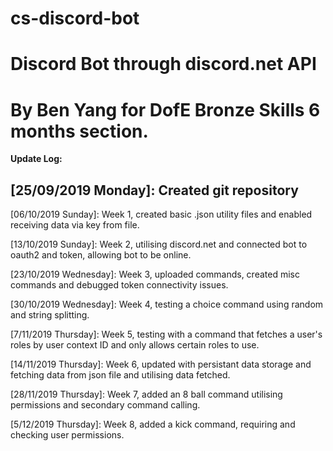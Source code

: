 # cs-discord-bot
Discord Bot through discord.net API 
===================================================
By Ben Yang for DofE Bronze Skills 6 months section.
===================================================
__Update Log:__

[25/09/2019 Monday]: Created git repository
--------------------------------------------
[06/10/2019 Sunday]: Week 1, created basic .json utility files and enabled receiving data via key from file. 

[13/10/2019 Sunday]: Week 2, utilising discord.net and connected bot to oauth2 and token, allowing bot to be online.

[23/10/2019 Wednesday]: Week 3, uploaded commands, created misc commands and debugged token connectivity issues.

[30/10/2019 Wednesday]: Week 4, testing a choice command using random and string splitting.

[7/11/2019 Thursday]: Week 5, testing with a command that fetches a user's roles by user context ID and only allows certain roles to use.

[14/11/2019 Thursday]: Week 6, updated with persistant data storage and fetching data from json file and utilising data fetched.

[28/11/2019 Thursday]: Week 7, added an 8 ball command utilising permissions and secondary command calling.

[5/12/2019 Thursday]: Week 8, added a kick command, requiring and checking user permissions.
